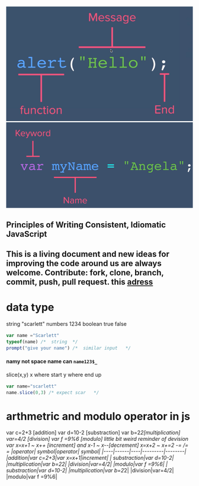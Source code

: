 ![function](https://raw.githubusercontent.com/wer340/javaScript/main/ES6/image/syntax.png)
![var](https://raw.githubusercontent.com/wer340/javaScript/main/ES6/image/var.png)
## Principles of Writing Consistent, Idiomatic JavaScript
This is a living document and new ideas for improving the code around us are always welcome. Contribute: fork, clone, branch, commit, push, pull request.
this [adress](https://github.com/rwaldron/idiomatic.js) 
-----
# data type
string "scarlett"  numbers 1234    boolean  true  false
```js
var name ="Scarlett"
typeof(name) /*  string  */
prompt("give your name") /*  similar input   */
```
#### namy not space  name can `name123$_`
slice(x,y)  x where start y where end up
```js
var name="scarlett"
name.slice(0,3) /* expect scar   */
```
# arthmetric and modulo operator in js
var c=2+3 [addition] var d=10-2 [substraction] var b=2*2[multiplication]   var=4/2 [division] 
var f =9%6  [modulo] little bit weird reminder of devision
var x=x+1   ~  x++ [increment] and  x-1 ~ x--[decrement]   x=x+2 ~ x+=2 -= /= *=
|operator|  symbol|operator|  symbol|
|----|------|----|---------|--------|
|addition|var c=2+3|var x=x+1|increment|
| substraction|var d=10-2|
|multiplication|var b=2*2|
|division|var=4/2|
|modulo|var f =9%6|
| substraction|var d=10-2|
|multiplication|var b=2*2|
|division|var=4/2|
|modulo|var f =9%6|

